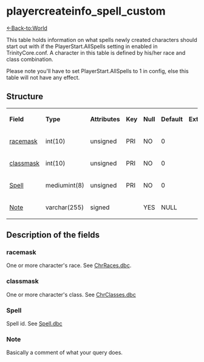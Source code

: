 # playercreateinfo\_spell\_custom

[<-Back-to:World](database-world.md)

This table holds information on what spells newly created characters should start out with if the PlayerStart.AllSpells setting in enabled in TrinityCore.conf. A character in this table is defined by his/her race and class combination.

Please note you'll have to set PlayerStart.AllSpells to 1 in config, else this table will not have any effect.

## Structure

<table>
<colgroup>
<col width="12%" />
<col width="12%" />
<col width="12%" />
<col width="12%" />
<col width="12%" />
<col width="12%" />
<col width="12%" />
<col width="12%" />
</colgroup>
<tbody>
<tr class="odd">
<td><p><strong>Field</strong></p></td>
<td><p><strong>Type</strong></p></td>
<td><p><strong>Attributes</strong></p></td>
<td><p><strong>Key</strong></p></td>
<td><p><strong>Null</strong></p></td>
<td><p><strong>Default</strong></p></td>
<td><p><strong>Extra</strong></p></td>
<td><p><strong>Comment</strong></p></td>
</tr>
<tr class="even">
<td><p><a href="#race">racemask</a></p></td>
<td><p>int(10)</p></td>
<td><p>unsigned</p></td>
<td><p>PRI</p></td>
<td><p>NO</p></td>
<td><p>0</p></td>
<td><p> </p></td>
<td><p> </p></td>
</tr>
<tr class="odd">
<td><p><a href="#class">classmask</a></p></td>
<td><p>int(10)</p></td>
<td><p>unsigned</p></td>
<td><p>PRI</p></td>
<td><p>NO</p></td>
<td><p>0</p></td>
<td><p> </p></td>
<td><p> </p></td>
</tr>
<tr class="even">
<td><p><a href="#spell">Spell</a></p></td>
<td><p>mediumint(8)</p></td>
<td><p>unsigned</p></td>
<td><p>PRI</p></td>
<td><p>NO</p></td>
<td><p>0</p></td>
<td><p> </p></td>
<td><p> </p></td>
</tr>
<tr class="odd">
<td><p><a href="#note">Note</a></p></td>
<td><p>varchar(255)</p></td>
<td><p>signed</p></td>
<td><p> </p></td>
<td><p>YES</p></td>
<td><p>NULL</p></td>
<td><p> </p></td>
<td><p> </p></td>
</tr>
</tbody>
</table>

## Description of the fields

### racemask

One or more character's race. See [ChrRaces.dbc](ChrRaces).

### classmask

One or more character's class. See [ChrClasses.dbc](ChrClasses)

### Spell

Spell id. See [Spell.dbc](Spell)

### Note

Basically a comment of what your query does.
